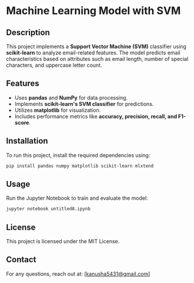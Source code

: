# Machine Learning Model with SVM

## Description
This project implements a **Support Vector Machine (SVM)** classifier using **scikit-learn** to analyze email-related features. The model predicts email characteristics based on attributes such as email length, number of special characters, and uppercase letter count.

## Features
- Uses **pandas** and **NumPy** for data processing.
- Implements **scikit-learn's SVM classifier** for predictions.
- Utilizes **matplotlib** for visualization.
- Includes performance metrics like **accuracy, precision, recall, and F1-score**.

## Installation
To run this project, install the required dependencies using:

```bash
pip install pandas numpy matplotlib scikit-learn mlxtend
```

## Usage
Run the Jupyter Notebook to train and evaluate the model:

```bash
jupyter notebook untitled8.ipynb
```

## License
This project is licensed under the MIT License.

## Contact
For any questions, reach out at: [kanusha5431@gmail.com]

